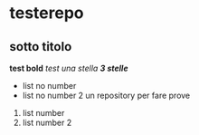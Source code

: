 # testerepo
## sotto titolo
**test bold**
*test una stella*
***3 stelle***
* list no number
* list no number 2
un repository per fare prove
1. list number
2. list number 2
